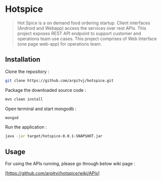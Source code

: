 # Hotspice
> Hot Spice is a on demand food ordering startup. Client interfaces (Android and Webapp) access the services over rest APIs.
> This project exposes REST API endpoint to support customer and operations team use cases.
> This project comprises of Web Interface (one page web-app) for operations team.



## Installation


Clone the repository :
```sh
git clone https://github.com/arpitvj/hotspice.git
```

Package the downloaded source code : 
```sh
mvn clean install
```

Open terminal and start mongodb : 
```sh
mongod
```

Run the application : 
```sh
java -jar target/hotspice-0.0.1-SNAPSHOT.jar
```

## Usage 

For using the APIs running, please go through below wiki page : 

[https://github.com/arpitvj/hotspice/wiki/APIs]
